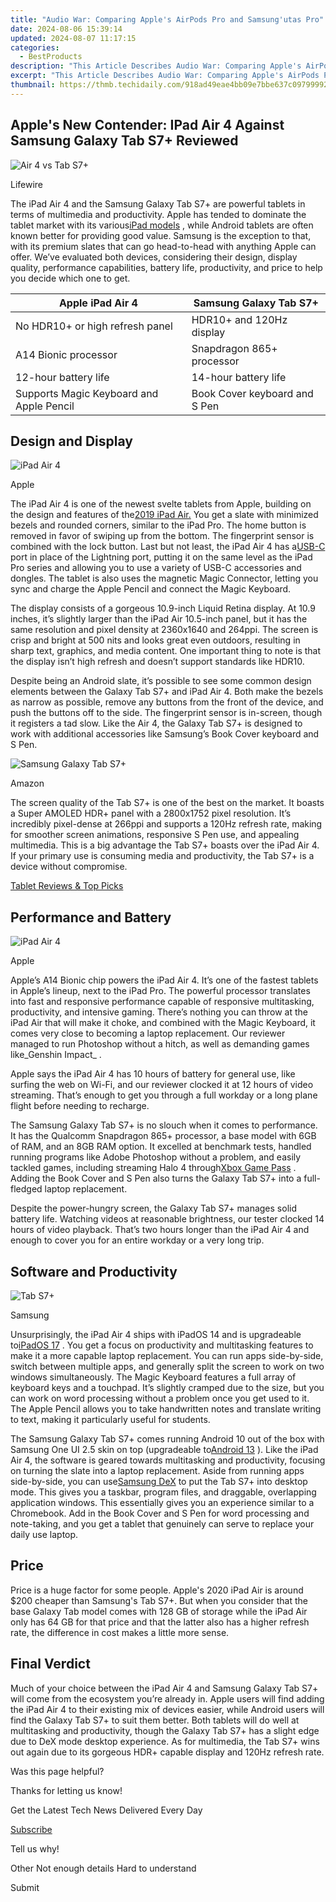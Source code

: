 ```yaml
---
title: "Audio War: Comparing Apple's AirPods Pro and Samsung'utas Pro"
date: 2024-08-06 15:39:14
updated: 2024-08-07 11:17:15
categories:
  - BestProducts
description: "This Article Describes Audio War: Comparing Apple's AirPods Pro and Samsung'utas Pro"
excerpt: "This Article Describes Audio War: Comparing Apple's AirPods Pro and Samsung'utas Pro"
thumbnail: https://thmb.techidaily.com/918ad49eae4bb09e7bbe637c097999923379261d114b5800bdb87d98b552aa6d.jpg
---
```


## Apple's New Contender: IPad Air 4 Against Samsung Galaxy Tab S7+ Reviewed
![Air 4 vs Tab S7+](https://www.lifewire.com/thmb/vYh6RjqH2krmpSx8LtYsEACWT8A=/1500x0/filters:no_upscale():max_bytes(150000):strip_icc():format(webp)/ipadAir4vsTabS7-626231b5f76d495e8949db269afb28b4.jpg)

 Lifewire

 The iPad Air 4 and the Samsung Galaxy Tab S7+ are powerful tablets in terms of multimedia and productivity. Apple has tended to dominate the tablet market with its various[iPad models](https://www.lifewire.com/list-of-ipad-models-and-generations-1994232) , while Android tablets are often known better for providing good value. Samsung is the exception to that, with its premium slates that can go head-to-head with anything Apple can offer. We’ve evaluated both devices, considering their design, display quality, performance capabilities, battery life, productivity, and price to help you decide which one to get.

| **Apple iPad Air 4**                     | **Samsung Galaxy Tab S7+**    |
| ---------------------------------------- | ----------------------------- |
| No HDR10+ or high refresh panel          | HDR10+ and 120Hz display      |
| A14 Bionic processor                     | Snapdragon 865+ processor     |
| 12-hour battery life                     | 14-hour battery life          |
| Supports Magic Keyboard and Apple Pencil | Book Cover keyboard and S Pen |

## Design and Display

![iPad Air 4](https://www.lifewire.com/thmb/wNUh8VcuJ6_viOl0VmQLoXGx7HI=/1500x0/filters:no_upscale():max_bytes(150000):strip_icc():format(webp)/ipad-air-4-homescreen-a791aa668fc441f78347a21d4d19dfac.jpg)

 Apple

 The iPad Air 4 is one of the newest svelte tablets from Apple, building on the design and features of the[2019 iPad Air.](https://www.lifewire.com/apple-ipad-air-2019-review-4688969) You get a slate with minimized bezels and rounded corners, similar to the iPad Pro. The home button is removed in favor of swiping up from the bottom. The fingerprint sensor is combined with the lock button. Last but not least, the iPad Air 4 has a[USB-C](https://www.lifewire.com/usb-c-4149490) port in place of the Lightning port, putting it on the same level as the iPad Pro series and allowing you to use a variety of USB-C accessories and dongles. The tablet is also uses the magnetic Magic Connector, letting you sync and charge the Apple Pencil and connect the Magic Keyboard.

 The display consists of a gorgeous 10.9-inch Liquid Retina display. At 10.9 inches, it’s slightly larger than the iPad Air 10.5-inch panel, but it has the same resolution and pixel density at 2360x1640 and 264ppi. The screen is crisp and bright at 500 nits and looks great even outdoors, resulting in sharp text, graphics, and media content. One important thing to note is that the display isn’t high refresh and doesn’t support standards like HDR10\.

 Despite being an Android slate, it’s possible to see some common design elements between the Galaxy Tab S7+ and iPad Air 4\. Both make the bezels as narrow as possible, remove any buttons from the front of the device, and push the buttons off to the side. The fingerprint sensor is in-screen, though it registers a tad slow. Like the Air 4, the Galaxy Tab S7+ is designed to work with additional accessories like Samsung’s Book Cover keyboard and S Pen.

![Samsung Galaxy Tab S7+](https://www.lifewire.com/thmb/acvho_S3pqe_E9IggPOhXchQV-c=/1500x0/filters:no_upscale():max_bytes(150000):strip_icc():format(webp)/71rwF2aLHL._AC_SL1500_-0a7c4f8d84ab4137a989f916c23817f7.jpg)

 Amazon

 The screen quality of the Tab S7+ is one of the best on the market. It boasts a Super AMOLED HDR+ panel with a 2800x1752 pixel resolution. It’s incredibly pixel-dense at 266ppi and supports a 120Hz refresh rate, making for smoother screen animations, responsive S Pen use, and appealing multimedia. This is a big advantage the Tab S7+ boasts over the iPad Air 4\. If your primary use is consuming media and productivity, the Tab S7+ is a device without compromise.

[Tablet Reviews & Top Picks](https://www.lifewire.com/best-tablets-to-buy-4036560)

## Performance and Battery

![iPad Air 4](https://www.lifewire.com/thmb/2od3Stg-Pw0hdc_rj0HKQe9I9lI=/1500x0/filters:no_upscale():max_bytes(150000):strip_icc():format(webp)/714s7LfdaBL._AC_SL1500_-f82422f45fc641148a9d25f8204ea28f.jpg)

 Apple

 Apple’s A14 Bionic chip powers the iPad Air 4\. It’s one of the fastest tablets in Apple’s lineup, next to the iPad Pro. The powerful processor translates into fast and responsive performance capable of responsive multitasking, productivity, and intensive gaming. There’s nothing you can throw at the iPad Air that will make it choke, and combined with the Magic Keyboard, it comes very close to becoming a laptop replacement. Our reviewer managed to run Photoshop without a hitch, as well as demanding games like_Genshin Impact_ .

 Apple says the iPad Air 4 has 10 hours of battery for general use, like surfing the web on Wi-Fi, and our reviewer clocked it at 12 hours of video streaming. That’s enough to get you through a full workday or a long plane flight before needing to recharge.

 The Samsung Galaxy Tab S7+ is no slouch when it comes to performance. It has the Qualcomm Snapdragon 865+ processor, a base model with 6GB of RAM, and an 8GB RAM option. It excelled at benchmark tests, handled running programs like Adobe Photoshop without a problem, and easily tackled games, including streaming Halo 4 through[Xbox Game Pass](https://www.lifewire.com/xbox-game-pass-4178809) . Adding the Book Cover and S Pen also turns the Galaxy Tab S7+ into a full-fledged laptop replacement.

 Despite the power-hungry screen, the Galaxy Tab S7+ manages solid battery life. Watching videos at reasonable brightness, our tester clocked 14 hours of video playback. That’s two hours longer than the iPad Air 4 and enough to cover you for an entire workday or a very long trip.

## Software and Productivity

![Tab S7+](https://www.lifewire.com/thmb/4hEmPHaTd-0S5fFp_VEt0wCK3rQ=/1500x0/filters:no_upscale():max_bytes(150000):strip_icc():format(webp)/71AmOoiKCL._AC_SL1500_-f20de14bdd0249c1946561d1311015dc.jpg)

Samsung

 Unsurprisingly, the iPad Air 4 ships with iPadOS 14 and is upgradeable to[iPadOS 17](https://www.lifewire.com/ipados-17-news-and-rumors-7505923) . You get a focus on productivity and multitasking features to make it a more capable laptop replacement. You can run apps side-by-side, switch between multiple apps, and generally split the screen to work on two windows simultaneously. The Magic Keyboard features a full array of keyboard keys and a touchpad. It’s slightly cramped due to the size, but you can work on word processing without a problem once you get used to it. The Apple Pencil allows you to take handwritten notes and translate writing to text, making it particularly useful for students.

 The Samsung Galaxy Tab S7+ comes running Android 10 out of the box with Samsung One UI 2.5 skin on top (upgradeable to[Android 13](https://www.lifewire.com/android-13-5216960) ). Like the iPad Air 4, the software is geared towards multitasking and productivity, focusing on turning the slate into a laptop replacement. Aside from running apps side-by-side, you can use[Samsung DeX](https://www.lifewire.com/what-is-samsung-dex-4176992) to put the Tab S7+ into desktop mode. This gives you a taskbar, program files, and draggable, overlapping application windows. This essentially gives you an experience similar to a Chromebook. Add in the Book Cover and S Pen for word processing and note-taking, and you get a tablet that genuinely can serve to replace your daily use laptop.

## Price

 Price is a huge factor for some people. Apple's 2020 iPad Air is around $200 cheaper than Samsung's Tab S7+. But when you consider that the base Galaxy Tab model comes with 128 GB of storage while the iPad Air only has 64 GB for that price and that the latter also has a higher refresh rate, the difference in cost makes a little more sense.

## Final Verdict

 Much of your choice between the iPad Air 4 and Samsung Galaxy Tab S7+ will come from the ecosystem you’re already in. Apple users will find adding the iPad Air 4 to their existing mix of devices easier, while Android users will find the Galaxy Tab S7+ to suit them better. Both tablets will do well at multitasking and productivity, though the Galaxy Tab S7+ has a slight edge due to DeX mode desktop experience. As for multimedia, the Tab S7+ wins out again due to its gorgeous HDR+ capable display and 120Hz refresh rate.

Was this page helpful?

Thanks for letting us know!

 Get the Latest Tech News Delivered Every Day

[Subscribe](https://www.lifewire.com/#)

Tell us why!

 Other  Not enough details  Hard to understand

 Submit

<ins class="adsbygoogle"
     style="display:block"
     data-ad-format="autorelaxed"
     data-ad-client="ca-pub-7571918770474297"
     data-ad-slot="1223367746"></ins>



<ins class="adsbygoogle"
     style="display:block"
     data-ad-client="ca-pub-7571918770474297"
     data-ad-slot="8358498916"
     data-ad-format="auto"
     data-full-width-responsive="true"></ins>
